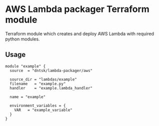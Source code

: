 # AWS Lambda packager Terraform module

Terraform module which creates and deploy AWS Lambda with required python modules.

## Usage

```hcl
module "example" {
  source  = "dntsk/lambda-packager/aws"

  source_dir = "lambdas/example"
  filename   = "example.py"
  handler    = "example.lambda_handler"

  name = "example"

  environment_variables = {
    VAR   = "example_variable"
  }
}
```
